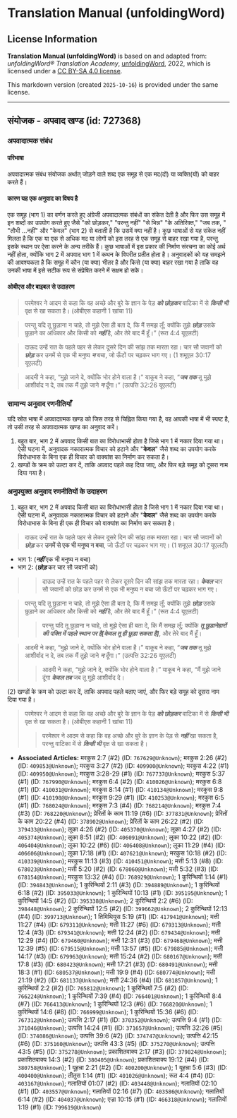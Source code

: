 # Translation Manual (unfoldingWord)

## License Information

**Translation Manual (unfoldingWord)** is based on and adapted from: _unfoldingWord® Translation Academy_, [unfoldingWord](https://unfoldingword.org/utw), 2022, which is licensed under a [CC BY-SA 4.0 license](https://creativecommons.org/licenses/by-sa/4.0/legalcode.en).

This markdown version (created `2025-10-16`) is provided under the same license.



--------------------------------

## संयोजक - अपवाद खण्ड (id: 727368)

### अपवादात्मक संबंध

#### परिभाषा

अपवादात्मक संबंध संयोजक अर्थात् जोड़ने वाले शब्द एक समूह से एक मद(दों) या व्यक्ति(यों) को बाहर करते हैं।

#### कारण यह एक अनुवाद का विषय है

एक समूह (भाग 1\) का वर्णन करते हुए अंग्रेजी अपवादात्मक संबंधों का संकेत देती है और फिर उस समूह में इन शब्दों का उपयोग करते हुए जैसे "को छोड़कर," "परन्तु नहीं" "से भिन्न" "के अतिरिक्त," "जब तक, " "तौभी ...नहीं" और "केवल" (भाग 2\) से बताती है कि उसमें क्या नहीं है। कुछ भाषाओं से यह संकेत नहीं मिलता है कि एक या एक से अधिक मद या लोगों को इस तरह से एक समूह से बाहर रखा गया है, परन्तु इसके स्थान पर ऐसा करने के अन्य तरीके हैं। कुछ भाषाओं में इस प्रकार की निर्माण संरचना का कोई अर्थ नहीं होता, क्योंकि भाग 2 में अपवाद भाग 1 में कथन के विपरीत प्रतीत होता है। अनुवादकों को यह समझने की आवश्यकता है कि समूह में कौन (या क्या) भीतर है और किसे (या क्या) बाहर रखा गया है ताकि वह उनकी भाषा में इसे सटीक रूप से संप्रेषित करने में सक्षम हो सके।

#### ओबीएस और बाइबल से उदाहरण

> परमेश्वर ने आदम से कहा कि वह अच्छे और बुरे के ज्ञान के पेड़ ***को छोड़कर*** वाटिका में से ***किसी भी*** वृक्ष से खा सकता है। (ओबीएस कहानी 1 खांचा 11\)

> परन्तु यदि तू छुड़ाना न चाहे, तो मुझे ऐसा ही बता दे, कि मैं समझ लूँ; क्योंकि तुझे ***छोड़*** उसके छुड़ाने का अधिकार और किसी को ***नहीं*** है, और तेरे बाद मैं हूँ।” (रूत 4:4 यूएलटी)

> दाऊद उन्हें रात के पहले पहर से लेकर दूसरे दिन की सांझ तक मारता रहा। चार सौ जवानों को ***छोड़*** कर उनमें से एक भी मनुष्य ***न*** बचा, जो ऊँटों पर चढ़कर भाग गए। (1 शमूएल 30:17 यूएलटी)

> आदमी ने कहा, “मुझे जाने दे, क्योंकि भोर होने वाला है।” याकूब ने कहा, “***जब तक*** तू मुझे आशीर्वाद न दे, तब तक मैं तुझे जाने ***न*** दूँगा।” (उत्पत्ति 32:26 यूएलटी)

### सामान्य अनुवाद रणनीतियाँ

यदि स्रोत भाषा में अपवादात्मक खण्ड को जिस तरह से चिह्नित किया गया है, वह आपकी भाषा में भी स्पष्ट है, तो उसी तरह से अपवादात्मक खण्ड का अनुवाद करें।

1. बहुत बार, भाग 2 में अपवाद किसी बात का विरोधाभासी होता है जिसे भाग 1 में नकार दिया गया था। ऐसी घटना में, अनुवादक नकारात्मक विचार को हटाने और "**केवल**" जैसे शब्द का उपयोग करके विरोधाभास के बिना एक ही विचार को वाक्यांश का निर्माण कर सकता है।
2. खण्डों के क्रम को उल्टा कर दें, ताकि अपवाद पहले कह दिया जाए, और फिर बड़े समूह को दूसरा नाम दिया गया है।

### अनुप्रयुक्‍त अनुवाद रणनीतियों के उदाहरण

1. बहुत बार, भाग 2 में अपवाद किसी बात का विरोधाभासी होता है जिसे भाग 1 में नकार दिया गया था। ऐसी घटना में, अनुवादक नकारात्मक विचार को हटाने और "**केवल**" जैसे शब्द का उपयोग करके विरोधाभास के बिना ही एक ही विचार को वाक्यांश का निर्माण कर सकता है।

> दाऊद उन्हें रात के पहले पहर से लेकर दूसरे दिन की सांझ तक मारता रहा। चार सौ जवानों को ***छोड़*** कर **उनमें से एक भी मनुष्य न बचा**, जो ऊँटों पर चढ़कर भाग गए। (1 शमूएल 30:17 यूएलटी)

* भाग 1: (***नहीं*** एक भी मनुष्य न बचा)
* भाग 2: (***छोड़*** कर चार सौ जवानों को)

> > दाऊद उन्हें रात के पहले पहर से लेकर दूसरे दिन की सांझ तक मारता रहा। ***केवल*** चार सौ जवानों को छोड़ कर उनमें से एक भी मनुष्य न बचा जो ऊँटों पर चढ़कर भाग गए।

> परन्तु यदि तू छुड़ाना न चाहे, तो मुझे ऐसा ही बता दे, कि मैं समझ लूँ; क्योंकि तुझे ***छोड़*** उसके छुड़ाने का अधिकार और किसी को ***नहीं*** है, और तेरे बाद मैं हूँ।” (रूत 4:4 यूएलटी)
> 
> 
> > परन्तु यदि तू छुड़ाना न चाहे, तो मुझे ऐसा ही बता दे, कि मैं समझ लूँ; क्योंकि ***तू छुड़ानेहारों की पक्ति में पहले स्थान पर है\[केवल तू ही छुड़ा सकता है]***, और तेरे बाद मैं हूँ।

> आदमी ने कहा, “मुझे जाने दे, क्योंकि भोर होने वाला है।” याकूब ने कहा, “***जब तक*** तू मुझे आशीर्वाद न दे, तब तक मैं तुझे जाने ***न*** दूँगा।” (उत्पत्ति 32:26 यूएलटी)
> 
> 
> > आदमी ने कहा, “मुझे जाने दे, क्योंकि भोर होने वाला है।” याकूब ने कहा, “मैं मुझे जाने दूंगा ***केवल तब*** जब तू मुझे आशीर्वाद दे।

(2\) खण्डों के क्रम को उल्टा कर दें, ताकि अपवाद पहले बताए जाएं, और फिर बड़े समूह को दूसरा नाम दिया गया है।

> परमेश्वर ने आदम से कहा कि वह अच्छे और बुरे के ज्ञान के पेड़ ***को छोड़कर*** वाटिका में से ***किसी भी*** वृक्ष से खा सकता है। (ओबीएस कहानी 1 खांचा 11\)
> 
> 
> > परमेश्वर ने आदम से कहा कि वह अच्छे और बुरे के ज्ञान के पेड़ से ***नहीं*** खा सकता है, परन्तु वाटिका में से ***किसी भी*** वृक्ष से खा सकता है।

* **Associated Articles:** मरकुस 2:7 (#2) (ID: `767629@Unknown`); मरकुस 2:26 (#2) (ID: `409853@Unknown`); मरकुस 3:27 (#2) (ID: `409900@Unknown`); मरकुस 4:22 (#1) (ID: `409950@Unknown`); मरकुस 3:28-29 (#1) (ID: `767737@Unknown`); मरकुस 5:37 (#1) (ID: `767990@Unknown`); मरकुस 6:4 (#2) (ID: `410026@Unknown`); मरकुस 6:8 (#1) (ID: `410031@Unknown`); मरकुस 8:14 (#1) (ID: `410134@Unknown`); मरकुस 9:8 (#1) (ID: `410198@Unknown`); मरकुस 9:29 (#1) (ID: `410253@Unknown`); मरकुस 6:5 (#1) (ID: `768024@Unknown`); मरकुस 7:3 (#4) (ID: `768214@Unknown`); मरकुस 7:4 (#3) (ID: `768220@Unknown`); प्रेरितों के काम 11:19 (#6) (ID: `377831@Unknown`); प्रेरितों के काम 20:22 (#4) (ID: `378902@Unknown`); प्रेरितों के काम 26:22 (#2) (ID: `379433@Unknown`); लूका 4:26 (#2) (ID: `405370@Unknown`); लूका 4:27 (#2) (ID: `405374@Unknown`); लूका 8:51 (#2) (ID: `406091@Unknown`); लूका 10:22 (#2) (ID: `406404@Unknown`); लूका 10:22 (#6) (ID: `406408@Unknown`); लूका 11:29 (#4) (ID: `406606@Unknown`); लूका 17:18 (#1) (ID: `407621@Unknown`); मरकुस 10:18 (#2) (ID: `410339@Unknown`); मरकुस 11:13 (#3) (ID: `410451@Unknown`); मत्ती 5:13 (#8) (ID: `678023@Unknown`); मत्ती 5:20 (#2) (ID: `678060@Unknown`); मत्ती 5:32 (#3) (ID: `678154@Unknown`); मरकुस 13:32 (#4) (ID: `768929@Unknown`); 1 कुरिन्थियों 1:14 (#1) (ID: `394843@Unknown`); 1 कुरिन्थियों 2:11 (#3) (ID: `394889@Unknown`); 1 कुरिन्थियों 6:18 (#2) (ID: `395033@Unknown`); 1 कुरिन्थियों 10:13 (#1) (ID: `395195@Unknown`); 1 कुरिन्थियों 14:5 (#2) (ID: `395338@Unknown`); 2 कुरिन्थियों 2:2 (#6) (ID: `398448@Unknown`); 2 कुरिन्थियों 12:5 (#2) (ID: `399662@Unknown`); 2 कुरिन्थियों 12:13 (#4) (ID: `399713@Unknown`); 1 तिमिथियुस 5:19 (#1) (ID: `417941@Unknown`); मत्ती 11:27 (#4) (ID: `679311@Unknown`); मत्ती 11:27 (#6) (ID: `679313@Unknown`); मत्ती 12:4 (#3) (ID: `679341@Unknown`); मत्ती 12:24 (#2) (ID: `679434@Unknown`); मत्ती 12:29 (#4) (ID: `679460@Unknown`); मत्ती 12:31 (#3) (ID: `679468@Unknown`); मत्ती 12:39 (#5) (ID: `679515@Unknown`); मत्ती 13:57 (#5) (ID: `679885@Unknown`); मत्ती 14:17 (#3) (ID: `679963@Unknown`); मत्ती 15:24 (#2) (ID: `680167@Unknown`); मत्ती 17:8 (#3) (ID: `680423@Unknown`); मत्ती 17:21 (#3) (ID: `680491@Unknown`); मत्ती 18:3 (#1) (ID: `680537@Unknown`); मत्ती 19:9 (#4) (ID: `680774@Unknown`); मत्ती 21:19 (#2) (ID: `681137@Unknown`); मत्ती 24:36 (#4) (ID: `681857@Unknown`); 1 कुरिन्थियों 2:2 (#2) (ID: `765812@Unknown`); 1 कुरिन्थियों 7:5 (#2) (ID: `766224@Unknown`); 1 कुरिन्थियों 7:39 (#4) (ID: `766401@Unknown`); 1 कुरिन्थियों 8:4 (#7) (ID: `766413@Unknown`); 1 कुरिन्थियों 12:3 (#6) (ID: `766820@Unknown`); 1 कुरिन्थियों 14:6 (#8) (ID: `766999@Unknown`); 1 कुरिन्थियों 15:36 (#6) (ID: `767312@Unknown`); उत्पत्ति 2:17 (#1) (ID: `370352@Unknown`); उत्पत्ति 9:4 (#1) (ID: `371046@Unknown`); उत्पत्ति 14:24 (#1) (ID: `371657@Unknown`); उत्पत्ति 32:26 (#5) (ID: `374086@Unknown`); उत्पत्ति 39:6 (#2) (ID: `374747@Unknown`); उत्पत्ति 42:15 (#6) (ID: `375160@Unknown`); उत्पत्ति 43:3 (#5) (ID: `375270@Unknown`); उत्पत्ति 43:5 (#5) (ID: `375278@Unknown`); प्रकाशितवाक्य 2:17 (#3) (ID: `379824@Unknown`); प्रकाशितवाक्य 14:3 (#2) (ID: `380405@Unknown`); प्रकाशितवाक्य 19:12 (#4) (ID: `380758@Unknown`); 1 यूहन्ना 2:21 (#2) (ID: `400200@Unknown`); 1 यूहन्ना 5:6 (#3) (ID: `400400@Unknown`); तीतुस 1:14 (#1) (ID: `401026@Unknown`); रूत 4:4 (#4) (ID: `403167@Unknown`); गलातियों 01:07 (#2) (ID: `403448@Unknown`); गलातियों 02:10 (#1) (ID: `403557@Unknown`); गलातियों 02:16 (#7) (ID: `403586@Unknown`); गलातियों 6:14 (#2) (ID: `404037@Unknown`); एज्रा 10:15 (#1) (ID: `466318@Unknown`); गलातियों 1:19 (#1) (ID: `799619@Unknown`)

